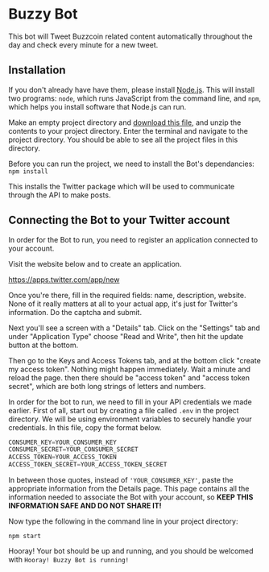 # Buzzy Bot

This bot will Tweet Buzzcoin related content automatically throughout the day and check every minute for a new tweet.

## Installation

If you don't already have have them, please install [Node.js](http://nodejs.org/). This will install two programs: `node`, which runs JavaScript from the command line, and `npm`, which helps you install software that Node.js can run.

Make an empty project directory and [download this file](https://github.com/jackkdev/buzzybot/archive/master.zip), and unzip the contents to your project directory. Enter the terminal and navigate to the project directory. You should be able to see all the project files in this directory.

Before you can run the project, we need to install the Bot's dependancies:
`npm install`

This installs the Twitter package which will be used to communicate through the API to make posts.

## Connecting the Bot to your Twitter account

In order for the Bot to run, you need to register an application connected to your account.

Visit the website below and to create an application.

https://apps.twitter.com/app/new

Once you're there, fill in the required fields: name, description, website. None of it really matters at all to your actual app, it's just for Twitter's information. Do the captcha and submit.

Next you'll see a screen with a "Details" tab. Click on the "Settings" tab and under "Application Type" choose "Read and Write", then hit the update button at the bottom.

Then go to the Keys and Access Tokens tab, and at the bottom click "create my access token". Nothing might happen immediately. Wait a minute and reload the page. then there should be "access token" and "access token secret", which are both long strings of letters and numbers.

In order for the bot to run, we need to fill in your API credentials we made earlier. First of all, start out by creating a file called `.env` in the project directory. We will be using environment variables to securely handle your credentials. In this file, copy the format below.

```javascript
CONSUMER_KEY=YOUR_CONSUMER_KEY
CONSUMER_SECRET=YOUR_CONSUMER_SECRET
ACCESS_TOKEN=YOUR_ACCESS_TOKEN
ACCESS_TOKEN_SECRET=YOUR_ACCESS_TOKEN_SECRET
```

In between those quotes, instead of `'YOUR_CONSUMER_KEY'`, paste the appropriate information from the Details page. This page contains all the information needed to associate the Bot with your account, so **KEEP THIS INFORMATION SAFE AND DO NOT SHARE IT!**

Now type the following in the command line in your project directory:

`npm start`

Hooray! Your bot should be up and running, and you should be welcomed with `Hooray! Buzzy Bot is running!`
